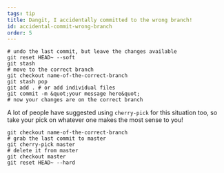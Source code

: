 ```yaml
---
tags: tip
title: Dangit, I accidentally committed to the wrong branch!
id: accidental-commit-wrong-branch
order: 5
---
```


```git
# undo the last commit, but leave the changes available
git reset HEAD~ --soft
git stash
# move to the correct branch
git checkout name-of-the-correct-branch
git stash pop
git add . # or add individual files
git commit -m &quot;your message here&quot;
# now your changes are on the correct branch
```

A lot of people have suggested using `cherry-pick` for this situation too, so take your pick on whatever one makes the most sense to you!

```git
git checkout name-of-the-correct-branch
# grab the last commit to master
git cherry-pick master
# delete it from master
git checkout master
git reset HEAD~ --hard
```
